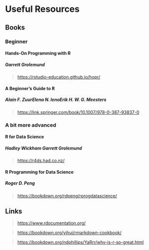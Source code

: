 # Useful Resources

## Books

### Beginner

#### Hands-On Programming with R
##### Garrett Grolemund
> https://rstudio-education.github.io/hopr/

#### A Beginner’s Guide to R
##### Alain F. ZuurElena N. IenoErik H. W. G. Meesters
> https://link.springer.com/book/10.1007/978-0-387-93837-0


### A bit more advanced

#### R for Data Science
##### Hadley Wickham Garrett Grolemund
> https://r4ds.had.co.nz/

#### R Programming for Data Science
##### Roger D. Peng
> https://bookdown.org/rdpeng/rprogdatascience/

## Links
> https://www.rdocumentation.org/

> https://bookdown.org/yihui/rmarkdown-cookbook/

> https://bookdown.org/ndphillips/YaRrr/why-is-r-so-great.html
